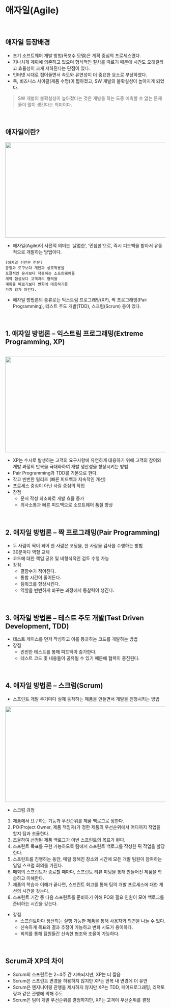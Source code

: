 # 애자일(Agile)

<br>

## 애자일 등장배경
- 초기 소프트웨어 개발 방법(폭포수 모델)은 계획 중심의 프로세스였다. <br>
- 지나치게 계획에 의존하고 있으며 형식적인 절차를 따르기 때문에 시간도 오래걸리고 효율성이 크게 저하된다는 단점이 있다.
- 인터넷 시대로 접어들면서 속도와 유연성이 더 중요한 요소로 부상하였다.
- 즉, 비즈니스 사이클(제품 수명)이 짧아졌고, SW 개발의 불확실성이 높아지게 되었다.
> SW 개발의 불확실성이 높아졌다는 것은 개발을 하는 도중 예측할 수 없는 문제들이 많이 생긴다는 의미이다.

<br>

## 애자일이란?

<img width="600" height="300" src="https://user-images.githubusercontent.com/50553183/199162951-c19329b7-b1b2-4cf8-9e69-b7b830200228.png">


- 애자일(Agile)이 사전적 의미는 ‘날렵한’, ‘민첩한’으로, 즉시 피드백을 받아서 유동적으로 개발하는 방법이다.

```
[애자일 선언문 전문]
공정과 도구보다 개인과 상호작용을
포괄적인 문서보다 작동하는 소프트웨어를
계약 협상보다 고객과의 협력을
계획을 따르기보다 변화에 대응하기를
가치 있게 여긴다.
```

- 애자일 방법론의 종류로는 익스트림 프로그래밍(XP), 짝 프로그래밍(Pair Programming), 테스트 주도 개발(TDD), 스크럼(Scrum) 등이 있다.

<br>

## 1. 애자일 방법론 – 익스트림 프로그래밍(Extreme Programming, XP)

<br>

<img width="600" height="300" src="https://user-images.githubusercontent.com/50553183/199162981-c596a29f-8e72-44c3-a674-a1ec5f1b4474.png">


- XP는 수시로 발생하는 고객의 요구사항에 유연하게 대응하기 위해 고객의 참여와 개발 과정의 반복을 극대화하여 개발 생산성을 향상시키는 방법
- Pair Programming과 TDD를 기본으로 한다.
- 작고 빈번한 릴리즈 (빠른 피드백과 지속적인 개선)
- 프로세스 중심이 아닌 사람 중심의 작업
- 장점
	- 문서 작성 최소화로 개발 효율 증가
	- 의사소통과 빠른 피드백으로 소프트웨어 품질 향상

<br>

## 2. 애자일 방법론 – 짝 프로그래밍(Pair Programming)
- 두 사람이 짝이 되어 한 사람은 코딩을, 한 사람을 검사를 수행하는 방법
- 30분마다 역할 교체
- 코드에 대한 책임 공유 및 비형식적인 검토 수행 가능
- 장점
	- 결함수가 적어진다.
	- 통합 시간이 줄어든다.
	- 팀워크를 향상시킨다.
	- 역할을 빈번하게 바꾸는 과정에서 통찰력이 생긴다.

<br>

## 3. 애자일 방법론 – 테스트 주도 개발(Test Driven Development, TDD)
- 테스트 케이스를 먼저 작성하고 이를 통과하는 코드를 개발하는 방법
- 장점
	- 빈번한 테스트를 통해 피드백이 증가한다.
	- 테스트 코드 및 내용들이 공유될 수 있기 때문에 협력이 증진된다.

<br>

## 4. 애자일 방법론 – 스크럼(Scrum)
- 스프린트 개발 주기마다 실제 동작하는 제품을 만들면서 개발을 진행시키는 방법

<img width="600" height="300" src="https://user-images.githubusercontent.com/50553183/199163018-99847f5e-46e9-4ae3-ba58-f966ccc73294.png">
<br>

- 스크럼 과정
1. 제품에서 요구하는 기능과 우선순위를 제품 백로그로 정한다.
2. PO(Project Owner, 제품 책임자)가 정한 제품의 우선순위에서 어디까지 작업을 할지 팀과 조율한다.
3. 조율하여 선정된 제품 백로그가 이번 스프린트의 목표가 된다.
4. 스프린트 목표를 구현 가능하도록 팀에서 스프린트 백로그를 작성한 뒤 작업을 할당한다.
5. 스프린트를 진행하는 동안, 매일 정해진 장소와 시간에 모든 개발 팀원이 참여하는 일일 스크럼 회의를 가진다.
6. 매회의 스프린트가 종료할 때마다, 스프린트 리뷰 미팅을 통해 만들어진 제품을 학습하고 이해한다.
7. 제품의 학습과 이해가 끝나면, 스프린트 회고를 통해 팀의 개발 프로세스에 대한 개선의 시간을 갖는다.
8. 스프린트 기간 중 다음 스프린트를 준비하기 위해 PO와 필요 인원이 모여 백로그를 준비하는 시간을 갖는다.
- 장점
	- 스프린트마다 생산되는 실행 가능한 제품을 통해 사용자와 의견을 나눌 수 있다.
	- 신속하게 목표와 결과 추정이 가능하고 변화 시도가 용이하다.
	- 회의를 통해 팀원들간 신속한 협조와 조율이 가능하다.

<br>

## Scrum과 XP의 차이
- Scrum의 스프린트는 2~4주 간 지속되지만, XP는 더 짧음
- Scrum은 스프린트 변경을 허용하지 않지만 XP는 반복 내 변경에 더 유연
- Scrum은 엔지니어링 관행을 제시하지 않지만 XP는 TDD, 페어프로그래밍, 리팩토링과 같은 관행에 의해 주도
- Scrum은 팀이 개발 우선순위를 결정하지만, XP는 고객이 우선순위를 결정

<br>
